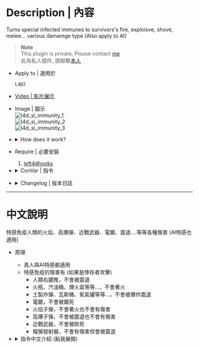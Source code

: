 # Description | 內容
Turns special infected immunes to survivors's fire, exploisve, shove, melee... various damamge type (Also apply to AI)

> __Note__ <br/>
This plugin is private, Please contact [me](/#私人插件列表-private-plugins-list)<br/>
此為私人插件, 請聯繫[本人](/#私人插件列表-private-plugins-list)

* Apply to | 適用於
	```
	L4D2
	```

* [Video | 影片展示](https://youtu.be/53aA3nE-B8g)

* Image | 圖示
	<br/>![l4d_si_immunity_1](image/l4d_si_immunity_1.gif)
	<br/>![l4d_si_immunity_2](image/l4d_si_immunity_2.gif)
	<br/>![l4d_si_immunity_3](image/l4d_si_immunity_3.gif)

* <details><summary>How does it work?</summary>

	* Special Infected Immune Damage (If attacked by survivor)
		* shove (Block Shove stagger)
		* molotive, gascan, fireworks.... (DMG_BURN)
		* pipepomb, proptank, oxytank... (DMG_BLAST)
		* chainsaw (DMG_DISSOLVE)
		* fire bullet (DMG_BURN & DMG_BULLET)
		* explosive bullet (DMG_BLAST & DMG_BULLET)
		* melee weapon (DMG_SLASH or DMG_CLUB)
		* Grenade Launcher (No dmg, but still get stumble)
	* Apply to both human and AI infected
</details>

* Require | 必要安裝
	1. [left4dhooks](https://forums.alliedmods.net/showthread.php?t=321696)

* <details><summary>ConVar | 指令</summary>

	* cfg/sourcemod/l4d_si_immunity.cfg
		```php
		// 0=Plugin off, 1=Plugin on.
		l4d_si_immunity_enable "1"

		// Which special infected should be immune to survivor's shove (Block Shove stagger).
		// 1 = SMOKER, 2 = BOOMER, 4 = HUNTER, 8 = SPITTER, 16 = JOCKEY, 32 = CHARGER, 64 = TANK.
		// Add numbers together for multiple options. (127=all SI)
		l4d_si_immunity_shove_flag "127"

		// Which special infected should be immune to survivor's molotive, gascan, fireworks.... (DMG_BURN).
		// 1 = SMOKER, 2 = BOOMER, 4 = HUNTER, 8 = SPITTER, 16 = JOCKEY, 32 = CHARGER, 64 = TANK.
		// Add numbers together for multiple options. (127=all SI)
		l4d_si_immunity_fire_flag "127"

		// Which special infected should beimmune to survivor's pipepomb, proptank, oxytank... (DMG_BLAST).
		// 1 = SMOKER, 2 = BOOMER, 4 = HUNTER, 8 = SPITTER, 16 = JOCKEY, 32 = CHARGER, 64 = TANK.
		// Add numbers together for multiple options. (127=all SI)
		l4d_si_immunity_blast_flag "127"

		// Which special infected should be immune to survivor's chainsaw (DMG_DISSOLVE).
		// 1 = SMOKER, 2 = BOOMER, 4 = HUNTER, 8 = SPITTER, 16 = JOCKEY, 32 = CHARGER, 64 = TANK.
		// Add numbers together for multiple options. (127=all SI)
		l4d_si_immunity_chainsaw_flag "127"

		// Which special infected should be immune to survivor's fire bullet (DMG_BURN & DMG_BULLET).
		// 1 = SMOKER, 2 = BOOMER, 4 = HUNTER, 8 = SPITTER, 16 = JOCKEY, 32 = CHARGER, 64 = TANK.
		// Add numbers together for multiple options. (127=all SI)
		l4d_si_immunity_firebullet_flag "127"

		// Which special infected should be immune to survivor's explosive bullet (DMG_BLAST & DMG_BULLET).
		// 1 = SMOKER, 2 = BOOMER, 4 = HUNTER, 8 = SPITTER, 16 = JOCKEY, 32 = CHARGER, 64 = TANK.
		// Add numbers together for multiple options. (127=all SI)
		l4d_si_immunity_blastbullet_flag "127"

		// Which special infected should be immune to survivor's melee weapon (DMG_SLASH or DMG_CLUB).
		// 1 = SMOKER, 2 = BOOMER, 4 = HUNTER, 8 = SPITTER, 16 = JOCKEY, 32 = CHARGER, 64 = TANK.
		// Add numbers together for multiple options. (127=all SI)
		l4d_si_immunity_melee_flag "127"

		// Which special infected should be immune to survivor's grenade launcher (No dmg, but still get stumble).
		// 1 = SMOKER, 2 = BOOMER, 4 = HUNTER, 8 = SPITTER, 16 = JOCKEY, 32 = CHARGER, 64 = TANK.
		// Add numbers together for multiple options. (127=all SI)
		l4d_si_immunity_grenade_launcher_flag "127"
		```
</details>

* <details><summary>Changelog | 版本日誌</summary>

	* v1.0h (2023-8-14)
		* Initial Release

	* Credit
		* [Special Infected Immunities By Psyk0tik](https://forums.alliedmods.net/showthread.php?t=310443)
		* [Special Infected Shove Immunity By arttt](https://forums.alliedmods.net/showthread.php?t=334434)
</details>

- - - -
# 中文說明
特感免疫人類的火焰、高爆彈、近戰武器、電鋸、震退....等等各種傷害 (AI特感也適用)

* 原理
	* 真人與AI特感都適用
	* 特感免疫的傷害有 (如果是倖存者攻擊)
		* 人類右鍵推，不會被震退
		* 火瓶、汽油桶、煙火盒等等...，不會著火
		* 土製炸彈、瓦斯桶、氧氣罐等等...，不會被爆炸震退
		* 電鋸，不會被鋸死
		* 火焰子彈，不會著火也不會有傷害
		* 高爆子彈，不會被震退也不會有傷害
		* 近戰武器，不會被砍死
		* 榴彈發射器，不會有傷害但會被震退

* <details><summary>指令中文介紹 (點我展開)</summary>

	* cfg/sourcemod/l4d_si_immunity.cfg
		```php
		// 0=關閉插件, 1=啟動插件
		l4d_si_immunity_enable "1"

		// 哪些特感免疫人類的右鍵推 (不會被震退).
		// 1 = SMOKER, 2 = BOOMER, 4 = HUNTER, 8 = SPITTER, 16 = JOCKEY, 32 = CHARGER, 64 = TANK.
		// 請將數字相加起來. (127=全部)
		l4d_si_immunity_shove_flag "127"

		// 哪些特感免疫人類的火瓶、汽油桶、煙火盒等等... (不會著火).
		// 1 = SMOKER, 2 = BOOMER, 4 = HUNTER, 8 = SPITTER, 16 = JOCKEY, 32 = CHARGER, 64 = TANK.
		// 請將數字相加起來. (127=全部)
		l4d_si_immunity_fire_flag "127"

		// 哪些特感免疫人類的土製炸彈、瓦斯桶、氧氣罐等等... (不會被爆炸震退).
		// 1 = SMOKER, 2 = BOOMER, 4 = HUNTER, 8 = SPITTER, 16 = JOCKEY, 32 = CHARGER, 64 = TANK.
		// 請將數字相加起來. (127=全部)
		l4d_si_immunity_blast_flag "127"

		// 哪些特感免疫人類的電鋸 (不會被鋸死).
		// 1 = SMOKER, 2 = BOOMER, 4 = HUNTER, 8 = SPITTER, 16 = JOCKEY, 32 = CHARGER, 64 = TANK.
		// 請將數字相加起來. (127=全部)
		l4d_si_immunity_chainsaw_flag "127"

		// 哪些特感免疫人類的火焰子彈 (不會著火).
		// 1 = SMOKER, 2 = BOOMER, 4 = HUNTER, 8 = SPITTER, 16 = JOCKEY, 32 = CHARGER, 64 = TANK.
		// 請將數字相加起來. (127=全部)
		l4d_si_immunity_firebullet_flag "127"

		// 哪些特感免疫人類的高爆子彈 (不會被震退).
		// 1 = SMOKER, 2 = BOOMER, 4 = HUNTER, 8 = SPITTER, 16 = JOCKEY, 32 = CHARGER, 64 = TANK.
		// 請將數字相加起來. (127=全部)
		l4d_si_immunity_blastbullet_flag "127"

		// 哪些特感免疫人類的近戰武器 (不會被砍死).
		// 1 = SMOKER, 2 = BOOMER, 4 = HUNTER, 8 = SPITTER, 16 = JOCKEY, 32 = CHARGER, 64 = TANK.
		// 請將數字相加起來. (127=全部)
		l4d_si_immunity_melee_flag "127"

		// 哪些特感免疫人類的榴彈發射器 (不會有傷害但會被震退)
		// 1 = SMOKER, 2 = BOOMER, 4 = HUNTER, 8 = SPITTER, 16 = JOCKEY, 32 = CHARGER, 64 = TANK.
		// 請將數字相加起來. (127=全部)
		l4d_si_immunity_grenade_launcher_flag "127"
		```
</details>
